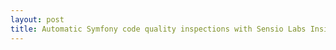 ```yaml
---
layout: post
title: Automatic Symfony code quality inspections with Sensio Labs Insight
---
```


<!-- Quick post about what I liked about it -->
<!-- Maybe talk about automated code linters/inspectors in general? -->
